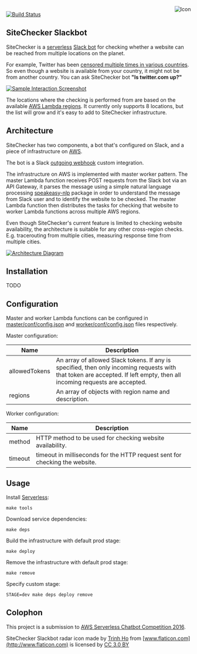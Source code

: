 <img align="right" src="https://raw.github.com/shinesolutions/sitechecker-slackbot/master/icon.png" alt="Icon"/>

[![Build Status](https://img.shields.io/travis/shinesolutions/sitechecker-slackbot.svg)](http://travis-ci.org/shinesolutions/sitechecker-slackbot)

SiteChecker Slackbot
--------------------

SiteChecker is a [serverless](http://martinfowler.com/articles/serverless.html) [Slack bot](https://www.wired.com/2015/08/slack-overrun-bots-friendly-wonderful-bots/) for checking whether a website can be reached from multiple locations on the planet.

For example, Twitter has been [censored multiple times in various countries](https://en.wikipedia.org/wiki/Censorship_of_Twitter). So even though a website is available from your country, it might not be from another country. You can ask SiteChecker bot **"Is twitter.com up?"**

[![Sample Interaction Screenshot](https://raw.github.com/shinesolutions/sitechecker-slackbot/master/docs/sample_interaction.jpg)](https://raw.github.com/shinesolutions/sitechecker-slackbot/master/docs/sample_interaction.jpg)

The locations where the checking is performed from are based on the available [AWS Lambda regions](http://docs.aws.amazon.com/general/latest/gr/rande.html#lambda_region). It currently only supports 8 locations, but the list will grow and it's easy to add to SiteChecker infrastructure.

Architecture
------------

SiteChecker has two components, a bot that's configured on Slack, and a piece of infrastructure on [AWS](https://aws.amazon.com/).

The bot is a Slack [outgoing webhook](https://api.slack.com/outgoing-webhooks) custom integration.

The infrastructure on AWS is implemented with master worker pattern. The master Lambda function receives POST requests from the Slack bot via an API Gateway, it parses the message using a simple natural language processing [speakeasy-nlp](https://www.npmjs.com/package/speakeasy-nlp) package in order to understand the message from Slack user and to identify the website to be checked. The master Lambda function then distributes the tasks for checking that website to worker Lambda functions across multiple AWS regions.

Even though SiteChecker's current feature is limited to checking website availability, the architecture is suitable for any other cross-region checks. E.g. tracerouting from multiple cities, measuring response time from multiple cities.

[![Architecture Diagram](https://raw.github.com/shinesolutions/sitechecker-slackbot/master/docs/architecture.jpg)](https://raw.github.com/shinesolutions/sitechecker-slackbot/master/docs/architecture.jpg)

Installation
------------

TODO

Configuration
-------------

Master and worker Lambda functions can be configured in [master/conf/config.json](https://github.com/shinesolutions/sitechecker-slackbot/blob/master/master/conf/config.json) and [worker/conf/config.json](https://github.com/shinesolutions/sitechecker-slackbot/blob/master/worker/conf/config.json) files respectively.

Master configuration:

| Name          | Description |
|---------------|-------------|
| allowedTokens | An array of allowed Slack tokens. If any is specified, then only incoming requests with that token are accepted. If left empty, then all incoming requests are accepted. |
| regions       | An array of objects with region name and description. |

Worker configuration:

| Name    | Description |
|---------|-------------|
| method  | HTTP method to be used for checking website availability. |
| timeout | timeout in milliseconds for the HTTP request sent for checking the website. |

Usage
-----

Install [Serverless](https://serverless.com/):

    make tools

Download service dependencies:

    make deps

Build the infrastructure with default prod stage:

    make deploy

Remove the infrastructure with default prod stage:

    make remove

Specify custom stage:

    STAGE=dev make deps deploy remove

Colophon
--------

This project is a submission to [AWS Serverless Chatbot Competition 2016](https://awschatbot.devpost.com/).

SiteChecker Slackbot radar icon made by [Trinh Ho](http://www.flaticon.com/authors/trinh-ho) from [www.flaticon.com](http://www.flaticon.com) is licensed by [CC 3.0 BY](http://creativecommons.org/licenses/by/3.0/)
